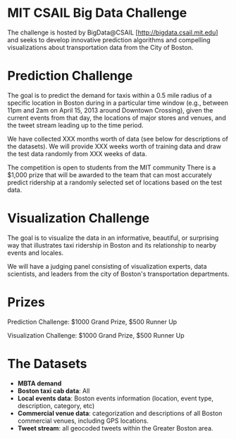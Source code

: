 MIT CSAIL Big Data Challenge
======================

The challenge is hosted by BigData@CSAIL [http://bigdata.csail.mit.edu]
 and seeks to develop innovative prediction algorithms and
compelling visualizations about transportation data from the City of
Boston.

Prediction Challenge
============

The goal is to predict the demand for taxis within a 0.5 mile radius of
a specific location in Boston during in a particular time window  (e.g., between 11pm and 
2am on April 15, 2013 around Downtown Crossing), given the current
events from that day, the locations of major stores and venues, and
the tweet stream leading up to the time period.  

We have collected XXX months worth of data (see below for descriptions
of the datasets).  We will provide XXX weeks worth of training data
and draw the test data randomly from XXX weeks of data.

The competition is open to students from the MIT community
There is a $1,000 prize that will be awarded to the team that can most accurately predict ridership
at a randomly selected set of locations based on the test data.

Visualization Challenge
===============

The goal is to visualize the data in an informative, beautiful, or
surprising way that illustrates taxi ridership in Boston and its
relationship to nearby events and locales.

We will have a judging panel consisting of visualization experts, data
scientists, and leaders from the city of Boston's transportation departments.


Prizes
=======

Prediction Challenge: $1000 Grand Prize, $500 Runner Up

Visualization Challenge:  $1000 Grand Prize, $500 Runner Up


The Datasets
==========

* **MBTA demand**
* **Boston taxi cab data**: All
* **Local events data**: Boston events information (location, event type, description, category, etc)
* **Commercial venue data**: categorization and descriptions of all Boston commercial venues, including GPS locations.
* **Tweet stream**: all geocoded tweets within the Greater Boston area.
